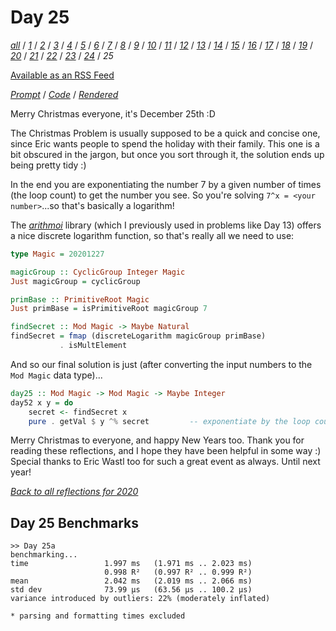 Day 25
===

<!--
This section is generated and compiled by the build script at ./Build.hs from
the file `./reflections/day25.md`.  If you want to edit this, edit
that file instead!
-->

*[all][reflections]* / *[1][day01]* / *[2][day02]* / *[3][day03]* / *[4][day04]* / *[5][day05]* / *[6][day06]* / *[7][day07]* / *[8][day08]* / *[9][day09]* / *[10][day10]* / *[11][day11]* / *[12][day12]* / *[13][day13]* / *[14][day14]* / *[15][day15]* / *[16][day16]* / *[17][day17]* / *[18][day18]* / *[19][day19]* / *[20][day20]* / *[21][day21]* / *[22][day22]* / *[23][day23]* / *[24][day24]* / *25*

[reflections]: https://github.com/mstksg/advent-of-code-2020/blob/master/reflections.md
[day01]: https://github.com/mstksg/advent-of-code-2020/blob/master/reflections-out/day01.md
[day02]: https://github.com/mstksg/advent-of-code-2020/blob/master/reflections-out/day02.md
[day03]: https://github.com/mstksg/advent-of-code-2020/blob/master/reflections-out/day03.md
[day04]: https://github.com/mstksg/advent-of-code-2020/blob/master/reflections-out/day04.md
[day05]: https://github.com/mstksg/advent-of-code-2020/blob/master/reflections-out/day05.md
[day06]: https://github.com/mstksg/advent-of-code-2020/blob/master/reflections-out/day06.md
[day07]: https://github.com/mstksg/advent-of-code-2020/blob/master/reflections-out/day07.md
[day08]: https://github.com/mstksg/advent-of-code-2020/blob/master/reflections-out/day08.md
[day09]: https://github.com/mstksg/advent-of-code-2020/blob/master/reflections-out/day09.md
[day10]: https://github.com/mstksg/advent-of-code-2020/blob/master/reflections-out/day10.md
[day11]: https://github.com/mstksg/advent-of-code-2020/blob/master/reflections-out/day11.md
[day12]: https://github.com/mstksg/advent-of-code-2020/blob/master/reflections-out/day12.md
[day13]: https://github.com/mstksg/advent-of-code-2020/blob/master/reflections-out/day13.md
[day14]: https://github.com/mstksg/advent-of-code-2020/blob/master/reflections-out/day14.md
[day15]: https://github.com/mstksg/advent-of-code-2020/blob/master/reflections-out/day15.md
[day16]: https://github.com/mstksg/advent-of-code-2020/blob/master/reflections-out/day16.md
[day17]: https://github.com/mstksg/advent-of-code-2020/blob/master/reflections-out/day17.md
[day18]: https://github.com/mstksg/advent-of-code-2020/blob/master/reflections-out/day18.md
[day19]: https://github.com/mstksg/advent-of-code-2020/blob/master/reflections-out/day19.md
[day20]: https://github.com/mstksg/advent-of-code-2020/blob/master/reflections-out/day20.md
[day21]: https://github.com/mstksg/advent-of-code-2020/blob/master/reflections-out/day21.md
[day22]: https://github.com/mstksg/advent-of-code-2020/blob/master/reflections-out/day22.md
[day23]: https://github.com/mstksg/advent-of-code-2020/blob/master/reflections-out/day23.md
[day24]: https://github.com/mstksg/advent-of-code-2020/blob/master/reflections-out/day24.md

[Available as an RSS Feed][rss]

[rss]: http://feeds.feedburner.com/jle-advent-of-code-2020

*[Prompt][d25p]* / *[Code][d25g]* / *[Rendered][d25h]*

[d25p]: https://adventofcode.com/2020/day/25
[d25g]: https://github.com/mstksg/advent-of-code-2020/blob/master/src/AOC/Challenge/Day25.hs
[d25h]: https://mstksg.github.io/advent-of-code-2020/src/AOC.Challenge.Day25.html

Merry Christmas everyone, it's December 25th :D

The Christmas Problem is usually supposed to be a quick and concise one, since
Eric wants people to spend the holiday with their family.  This one is a bit
obscured in the jargon, but once you sort through it, the solution ends up
being pretty tidy :)

In the end you are exponentiating the number 7 by a given number of times (the
loop count) to get the number you see.  So you're solving `7^x = <your
number>`...so that's basically a logarithm!

The *[arithmoi](https://hackage.haskell.org/package/arithmoi)* library (which I
previously used in problems like Day 13) offers a nice discrete logarithm
function, so that's really all we need to use:


```haskell
type Magic = 20201227

magicGroup :: CyclicGroup Integer Magic
Just magicGroup = cyclicGroup

primBase :: PrimitiveRoot Magic
Just primBase = isPrimitiveRoot magicGroup 7

findSecret :: Mod Magic -> Maybe Natural
findSecret = fmap (discreteLogarithm magicGroup primBase)
           . isMultElement
```

And so our final solution is just (after converting the input numbers to the
`Mod Magic` data type)...

```haskell
day25 :: Mod Magic -> Mod Magic -> Maybe Integer
day52 x y = do
    secret <- findSecret x
    pure . getVal $ y ^% secret         -- exponentiate by the loop count
```

Merry Christmas to everyone, and happy New Years too.  Thank you for reading
these reflections, and I hope they have been helpful in some way :)  Special
thanks to Eric Wastl too for such a great event as always.  Until next year!


*[Back to all reflections for 2020][reflections]*

## Day 25 Benchmarks

```
>> Day 25a
benchmarking...
time                 1.997 ms   (1.971 ms .. 2.023 ms)
                     0.998 R²   (0.997 R² .. 0.999 R²)
mean                 2.042 ms   (2.019 ms .. 2.066 ms)
std dev              73.99 μs   (63.56 μs .. 100.2 μs)
variance introduced by outliers: 22% (moderately inflated)

* parsing and formatting times excluded
```

